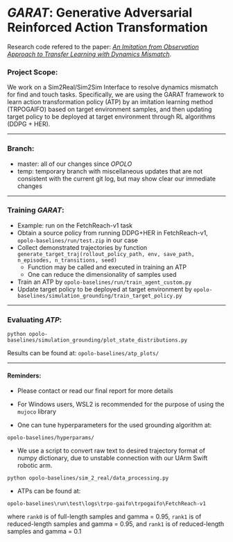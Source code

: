 # *GARAT*: Generative Adversarial Reinforced Action Transformation

Research code refered to the paper: [*An Imitation from Observation Approach to Transfer Learning with Dynamics Mismatch*](https://arxiv.org/pdf/2008.01594.pdf).

### Project Scope:

We work on a Sim2Real/Sim2Sim Interface to resolve dynamics mismatch for find and touch tasks. Specifically, we are using the GARAT framework to learn action transformation policy (ATP) by an imitation learning method (TRPOGAIFO) based on target environment samples, and then updating target policy to be deployed at target environment through RL algorithms (DDPG + HER). 

---

### Branch:
- master: all of our changes since *OPOLO*
- temp: temporary branch with miscellaneous updates that are not consistent with the current git log, but may show clear our immediate changes

---

### Training *GARAT*:

- Example: run on the FetchReach-v1 task
- Obtain a source policy from running DDPG+HER in FetchReach-v1, <code>opolo-baselines/run/test.zip</code> in our case
- Collect demonstrated trajectories by function <code>generate_target_traj(rollout_policy_path, env, save_path, n_episodes, n_transitions, seed)</code>
  - Function may be called and executed in training an ATP
  - One can reduce the dimensionality of samples used
- Train an ATP by <code>opolo-baselines/run/train_agent_custom.py</code>
- Update target policy to be deployed at target environment by <code>opolo-baselines/simulation_grounding/train_target_policy.py</code>

---

### Evaluating *ATP*:

<pre><code>python opolo-baselines/simulation_grounding/plot_state_distributions.py</code></pre>

Results can be found at: <code>opolo-baselines/atp_plots/</code>

---

#### Reminders:

- Please contact or read our final report for more details 

- For Windows users, WSL2 is recommended for the purpose of using the <code>mujoco</code> library

- One can tune hyperparameters for the used grounding algorithm at:
<pre><code>opolo-baselines/hyperparams/</code></pre>

- We use a script to convert raw text to desired trajectory format of numpy dictionary, due to unstable connection with our UArm Swift robotic arm.

<pre><code>python opolo-baselines/sim_2_real/data_processing.py</code></pre>

- ATPs can be found at:

<pre><code>opolo-baselines\run\test\logs\trpo-gaifo\trpogaifo\FetchReach-v1</code></pre>

where <code>rank0</code> is of full-length samples and gamma = 0.95, <code>rank1</code> is of reduced-length samples and gamma = 0.95,  and <code>rank1</code> is of reduced-length samples and gamma = 0.1

